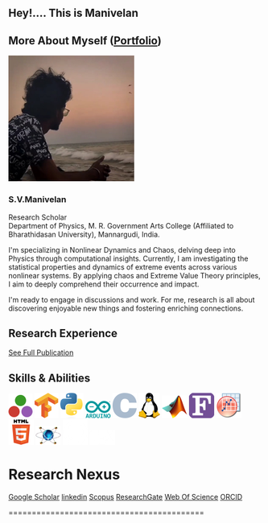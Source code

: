 Hey!.... This is Manivelan
-------

More About Myself ([Portfolio](https://manivelan.netlify.app/?gl_source=GitHub))
-----------------
<img src="https://github.com/Manivelan-sv/manivelan-sv/blob/main/assets/images/MANIVELAN.jpg" width="250">


### S.V.Manivelan

Research Scholar  
Department of Physics, M. R. Government Arts College (Affiliated to Bharathidasan University), Mannargudi, India.

I'm specializing in Nonlinear Dynamics and Chaos, delving deep into Physics through computational insights. Currently, I am investigating the statistical properties and dynamics of extreme events across various nonlinear systems. By applying chaos and Extreme Value Theory principles, I aim to deeply comprehend their occurrence and impact.

I'm ready to engage in discussions and work. For me, research is all about discovering enjoyable new things and fostering enriching connections.


Research Experience
-------------------
[See Full Publication](https://scholar.google.com/citations?hl=en&user=-_SuNEQAAAAJ)


Skills & Abilities
------------------
![](https://github.com/Manivelan-sv/manivelan-sv/blob/main/assets/images/julia.png) ![](https://github.com/Manivelan-sv/manivelan-sv/blob/main/assets/images/tensorflow.png) ![](https://github.com/Manivelan-sv/manivelan-sv/blob/main/assets/images/python.jpeg) ![](https://github.com/Manivelan-sv/manivelan-sv/blob/main/assets/images/arduino.jpeg) ![](https://github.com/Manivelan-sv/manivelan-sv/blob/main/assets/images/c.png) ![](https://github.com/Manivelan-sv/manivelan-sv/blob/main/assets/images/linux.jpeg) ![](https://github.com/Manivelan-sv/manivelan-sv/blob/main/assets/images/matlab.jpeg) ![](https://github.com/Manivelan-sv/manivelan-sv/blob/main/assets/images/fortran.png) ![](https://github.com/Manivelan-sv/manivelan-sv/blob/main/assets/images/origin.jpeg) ![](https://github.com/Manivelan-sv/manivelan-sv/blob/main/assets/images/html.png) ![](https://github.com/Manivelan-sv/manivelan-sv/blob/main/assets/images/proteus.jpeg) ![](https://github.com/Manivelan-sv/manivelan-sv/blob/main/assets/images/github.jpeg) ![](https://github.com/Manivelan-sv/manivelan-sv/blob/main/assets/images/latex.jpeg)


Research Nexus
==========
[Google Scholar](https://scholar.google.com/citations?hl=en&user=-_SuNEQAAAAJ) [linkedin](https://www.linkedin.com/in/manivelan-s-v) [Scopus](https://www.scopus.com/authid/detail.uri?authorId=58892278500) [ResearchGate](https://www.researchgate.net/profile/Manivelan-Sv) [Web Of Science](https://www.webofscience.com/wos/author/record/KEI-1432-2024) [ORCID](https://orcid.org/0009-0006-7818-1923)

==========================================
